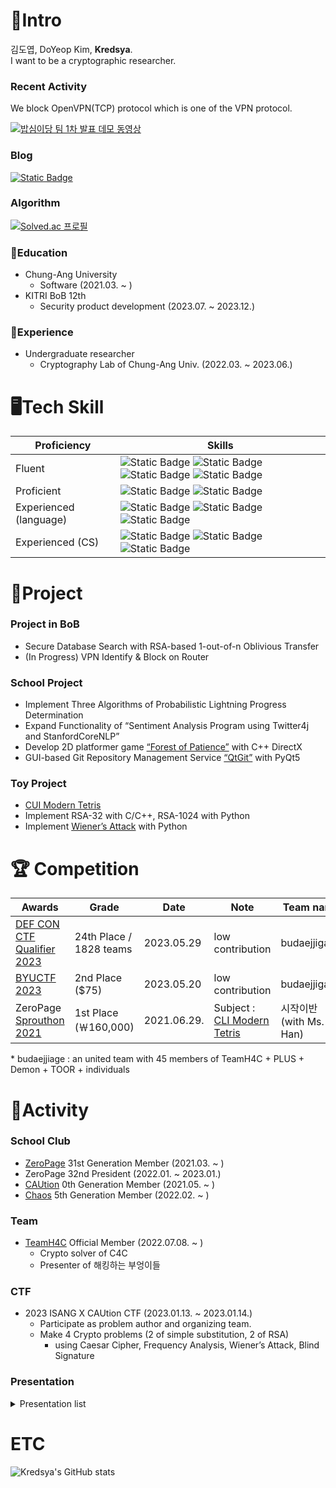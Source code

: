 # 📝Intro
김도엽, DoYeop Kim, **Kredsya**.   
I want to be a cryptographic researcher.

### Recent Activity
We block OpenVPN(TCP) protocol which is one of the VPN protocol.

[![밥심이당 팀 1차 발표 데모 동영상](http://img.youtube.com/vi/OhqG01gYHzY/0.jpg)](https://youtu.be/OhqG01gYHzY)

### Blog
<a href="https://kredsya.notion.site">![Static Badge](https://img.shields.io/badge/Kredsya's_Notion-cccccc?style=for-the-badge&logo=notion&logoColor=000000&link=kredsya.notion.site)</a>

### Algorithm
[![Solved.ac 프로필](http://mazassumnida.wtf/api/v2/generate_badge?boj=clock)](https://solved.ac/clock)

### 🏫Education
- Chung-Ang University
  - Software (2021.03. ~ )
- KITRI BoB 12th
  - Security product development (2023.07. ~ 2023.12.)

### 🏢Experience
- Undergraduate researcher
  - Cryptography Lab of Chung-Ang Univ. (2022.03. ~ 2023.06.)

# 🖥️Tech Skill
| Proficiency | Skills |
| --- | --- |
| Fluent | ![Static Badge](https://img.shields.io/badge/C-A8B9CC?style=for-the-badge&logo=C&logoColor=ffffff) ![Static Badge](https://img.shields.io/badge/C%2B%2B-00599C?style=for-the-badge&logo=C%2B%2B&logoColor=ffffff) ![Static Badge](https://img.shields.io/badge/Python-3776AB?style=for-the-badge&logo=Python&logoColor=ffffff) ![Static Badge](https://img.shields.io/badge/Git-F05032?style=for-the-badge&logo=Git&logoColor=ffffff) |
| Proficient | ![Static Badge](https://img.shields.io/badge/github-181717?style=for-the-badge&logo=Github&logoColor=ffffff) ![Static Badge](https://img.shields.io/badge/wireshark-1679A7?style=for-the-badge&logo=wireshark&logoColor=ffffff) |
| Experienced (language) | ![Static Badge](https://img.shields.io/badge/java-FFFFFF?style=for-the-badge&logo=openjdk&logoColor=000000) ![Static Badge](https://img.shields.io/badge/kotlin-7F52FF?style=for-the-badge&logo=kotlin&logoColor=ffffff) ![Static Badge](https://img.shields.io/badge/rust-000000?style=for-the-badge&logo=rust&logoColor=ffffff) |
| Experienced (CS) | ![Static Badge](https://img.shields.io/badge/mysql-4479A1?style=for-the-badge&logo=mysql&logoColor=ffffff) ![Static Badge](https://img.shields.io/badge/unity-FFFFFF?style=for-the-badge&logo=unity&logoColor=000000) ![Static Badge](https://img.shields.io/badge/arduino-00878F?style=for-the-badge&logo=arduino&logoColor=ffffff) |

# 📎Project
### Project in BoB
- Secure Database Search with RSA-based 1-out-of-n Oblivious Transfer
- (In Progress) VPN Identify & Block on Router

### School Project
- Implement Three Algorithms of Probabilistic Lightning Progress Determination
- Expand Functionality of “Sentiment Analysis Program using Twitter4j and StanfordCoreNLP”
- Develop 2D platformer game [“Forest of Patience”](https://github.com/Kredsya/OOP-Proj4) with C++ DirectX
- GUI-based Git Repository Management Service [“QtGit”](https://github.com/Kredsya/qtgit) with PyQt5

### Toy Project
- [CUI Modern Tetris](https://github.com/Kredsya/TetrisForSproutThon)
- Implement RSA-32 with C/C++, RSA-1024 with Python
- Implement [Wiener’s Attack](https://github.com/Kredsya/wieners-attack) with Python

# 🏆 Competition
| Awards | Grade | Date | Note | Team name |
| --- | --- | --- | --- | --- |
| [DEF CON CTF Qualifier 2023](https://quals.2023.nautilus.institute/scoreboard.html) | 24th Place / 1828 teams | 2023.05.29 | low contribution | budaejjigae |
| [BYUCTF 2023](https://ctftime.org/event/1935) | 2nd Place ($75) | 2023.05.20 | low contribution | budaejjigae* |
| ZeroPage [Sprouthon 2021](https://wiki.zeropage.org/wiki.php/새싹교실/2021) | 1st Place (￦160,000) | 2021.06.29. | Subject : [CLI Modern Tetris](https://github.com/Kredsya/TetrisForSproutThon) | 시작이반 (with Ms. Han) |

\* budaejjiage : an united team with 45 members of TeamH4C + PLUS + Demon + TOOR + individuals

# 🏃Activity
### School Club
- [ZeroPage](https://wiki.zeropage.org/wiki.php) 31st Generation Member (2021.03. ~ )
- ZeroPage 32nd President (2022.01. ~ 2023.01.)
- [CAUtion](https://www.notion.so/a4760404740c4a769891ab351298fbc3?pvs=21) 0th Generation Member (2021.05. ~ )
- [Chaos](https://cauchaos.github.io) 5th Generation Member (2022.02. ~ )

### Team
- [TeamH4C](https://teamh4c.com/) Official Member (2022.07.08. ~ )
    - Crypto solver of C4C
    - Presenter of 해킹하는 부엉이들

### CTF
- 2023 ISANG X CAUtion CTF (2023.01.13. ~ 2023.01.14.)
    - Participate as problem author and organizing team.
    - Make 4 Crypto problems (2 of simple substitution, 2 of RSA)
        - using Caesar Cipher, Frequency Analysis, Wiener’s Attack, Blind Signature



### Presentation

<details>
<summary>Presentation list</summary>
<div markdown="1">
1. Number Theory Revisited in RSA Encryption Process (at a high school student level), at Hungjin High School Mathmatics Exploration Event (2019.07.16.)<br>
2. Algorithmization of Number Theory used in RSA, at Hungjin High School Mathmatics Exploration Competition (2020.11.)<br>
3. Things I Learned While Implementing RSA, at ZeroPage OMS (2021.05.19.)<br>
4. <a href="https://zeropage.org/seminar/119391">How to Solve Baekjoon #9267</a>, at ZeroPage OMS (2021.09.08.)<br>
5. <a href="https://youtu.be/UX4ihuSMkJE">How to Attack RSA Cryptosystem</a>, at ZeroPage Devils Camp 2022 (2022.07.14.)<br>
6. Twenty Years of Attacks on the RSA Cryptosystem, at Cryptography Lab Seminar (2022.07.05., 2022.08.23.)<br>
7. Understanding Wiener’s Attack from the Implementation Side, at ZeroPage OMS (2022.11.09.)<br>
8. <a href="https://youtu.be/j_4pZaPFK1k">RSA Tutorial with Calculator for Newbies</a>, at 제4회 해킹하는 부엉이들 뉴비 웹세미나 (2022.12.17.)<br>
9. What Do CTF Organizers Do? (Review from ISANG X CAUtion CTF Organizing Team), at ZeroPage OMS (2023.02.15.)<br>
10. Updatable Private Set Intersection, at Cryptography Lab Seminar (2022.10.13., 2023.02.01., 2023.03.24.)<br>
11. How To Get Intersection Without Knowing the Elements of Two Sets (UPSI Reveiw), at ZeroPage OMS (2023.05.08.)<br>
12. Write-up of Crypto Problems of CTF, at Cryptography Lab Seminar (2023.05.26.)<br>
13. CTF Crypto Introduction: Just the Basics, at CAUtion 2nd Internal Seminar (2023.05.31.)<br>
14. [OT(Oblivious Transfer) Presentation](https://youtu.be/mZoJiramG78), at ZeroPage Devils Camp 2023 (2023.06.30.)<br>
15. Exploring the Detailed Process of RSA in Action, at 2023 CCA 2nd Summer Seminar For newbies (2023.08.06.)<br>
</div>
</details>


# ETC

![Kredsya's GitHub stats](https://github-readme-stats.vercel.app/api?username=Kredsya&show_icons=true&theme=tokyonight)
